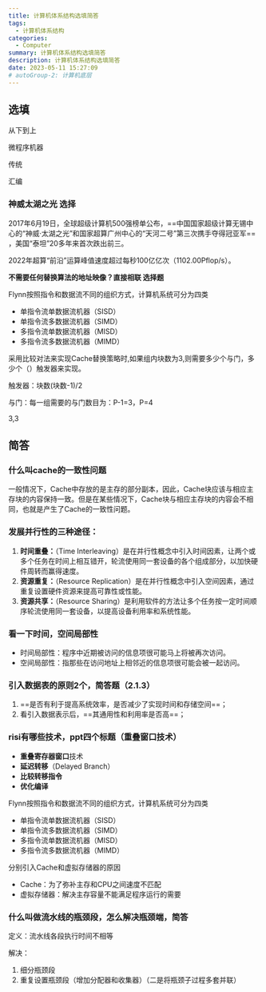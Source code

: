 ```yaml
---
title: 计算机体系结构选填简答
tags: 
  - 计算机体系结构
categories: 
  - Computer
summary: 计算机体系结构选填简答
description: 计算机体系结构选填简答
date: 2023-05-11 15:27:09
# autoGroup-2: 计算机底层
---
```


## 选填

从下到上

微程序机器

传统

汇编



### 神威太湖之光 选择

2017年6月19日，全球超级计算机500强榜单公布，==中国国家超级计算无锡中心的“神威·太湖之光”和国家超算广州中心的“天河二号”第三次携手夺得冠亚军== ，美国“泰坦”20多年来首次跌出前三｡

2022年超算“前沿”运算峰值速度超过每秒100亿亿次（1102.00Pflop/s）。



**不需要任何替换算法的地址映像？直接相联 选择题**



Flynn按照指令和数据流不同的组织方式，计算机系统可分为四类

- 单指令流单数据流机器（SISD）
- 单指令流多数据流机器（SIMD）
- 多指令流单数据流机器（MISD）
- 多指令流多数据流机器（MIMD）



采用比较对法来实现Cache替换策略时,如果组内块数为3,则需要多少个与门，多少个（）触发器来实现。

触发器：块数(块数-1)/2

与门：每一组需要的与门数目为：P-1=3，P=4

3,3



## 简答

### 什么叫cache的一致性问题

一般情况下，Cache中存放的是主存的部分副本，因此，Cache块应该与相应主存块的内容保持一致。但是在某些情况下，Cache块与相应主存块的内容会不相同，也就是产生了Cache的一致性问题。



### 发展并行性的三种途径：

1. **时间重叠：**（Time Interleaving）是在并行性概念中引入时间因素，让两个或多个任务在时间上相互错开，轮流使用同一套设备的各个组成部分，以加快硬件周转而赢得速度。
2. **资源重复：**（Resource Replication）是在并行性概念中引入空间因素，通过重复设置硬件资源来提高可靠性或性能。
3. **资源共享：**（Resource Sharing）是利用软件的方法让多个任务按一定时间顺序轮流使用同一套设备，以提高设备利用率和系统性能。



### 看一下时间，空间局部性

- 时间局部性：程序中近期被访问的信息项很可能马上将被再次访问。
- 空间局部性：指那些在访问地址上相邻近的信息项很可能会被一起访问。



### 引入数据表的原则2个，简答题（2.1.3）

1. ==是否有利于提高系统效率，是否减少了实现时间和存储空间==；
2. 看引入数据表示后，==其通用性和利用率是否高==；



### risi有哪些技术，ppt四个标题（重叠窗口技术）

- **重叠寄存器窗口**技术 
- **延迟转移**（Delayed Branch）
- **比较转移指令** 
- **优化编译**



Flynn按照指令和数据流不同的组织方式，计算机系统可分为四类

- 单指令流单数据流机器（SISD）
- 单指令流多数据流机器（SIMD）
- 多指令流单数据流机器（MISD）
- 多指令流多数据流机器（MIMD）



分别引入Cache和虚拟存储器的原因

- Cache：为了弥补主存和CPU之间速度不匹配
- 虚拟存储器：解决主存容量不能满足程序运行的需要



### 什么叫做流水线的瓶颈段，怎么解决瓶颈端，简答

定义：流水线各段执行时间不相等

解决：

1. 细分瓶颈段
2. 重复设置瓶颈段（增加分配器和收集器）（二是将瓶颈子过程多套并联）





